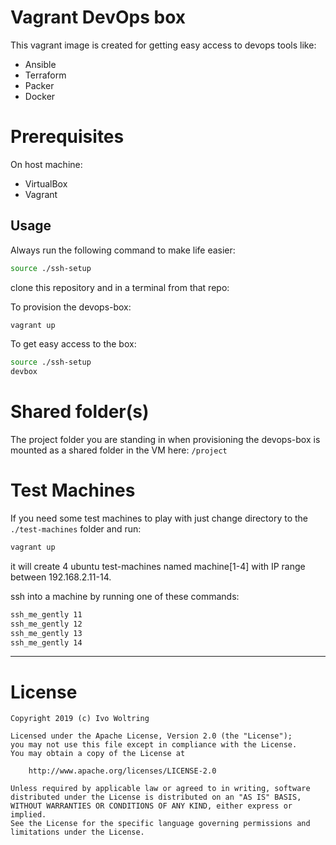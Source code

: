 # Vagrant DevOps box

This vagrant image is created for getting easy access to devops tools like:

* Ansible
* Terraform
* Packer
* Docker

# Prerequisites

On host machine:
* VirtualBox 
* Vagrant 

## Usage

Always run the following command to make life easier:

```bash
source ./ssh-setup
```

clone this repository and in a terminal from that repo:

To provision the devops-box:

```bash
vagrant up
```

To get easy access to the box:

```bash
source ./ssh-setup
devbox
```

# Shared folder(s)

The project folder you are standing in when provisioning the devops-box
is mounted as a shared folder in the VM here: `/project`


# Test Machines

If you need some test machines to play with just change directory to the 
`./test-machines` folder and run:

```bash
vagrant up
```

it will create 4 ubuntu test-machines named machine[1-4] with
IP range between 192.168.2.11-14.

ssh into a machine by running one of these commands:

```bash
ssh_me_gently 11
ssh_me_gently 12
ssh_me_gently 13
ssh_me_gently 14
```

---
# License

    Copyright 2019 (c) Ivo Woltring

    Licensed under the Apache License, Version 2.0 (the "License");
    you may not use this file except in compliance with the License.
    You may obtain a copy of the License at

        http://www.apache.org/licenses/LICENSE-2.0

    Unless required by applicable law or agreed to in writing, software
    distributed under the License is distributed on an "AS IS" BASIS,
    WITHOUT WARRANTIES OR CONDITIONS OF ANY KIND, either express or implied.
    See the License for the specific language governing permissions and
    limitations under the License.

